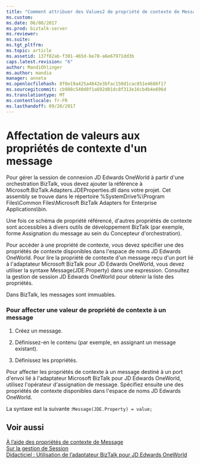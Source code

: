 ```yaml
---
title: "Comment attribuer des Values2 de propriété de contexte de Message | Documents Microsoft"
ms.custom: 
ms.date: 06/08/2017
ms.prod: biztalk-server
ms.reviewer: 
ms.suite: 
ms.tgt_pltfrm: 
ms.topic: article
ms.assetid: 137f82ab-f301-465d-be78-a6e67971dd3b
caps.latest.revision: "6"
author: MandiOhlinger
ms.author: mandia
manager: anneta
ms.openlocfilehash: 8f0e19a425a4842e3bfac150d1cac851e4686f17
ms.sourcegitcommit: cb908c540d8f1a692d01dc8f313e16cb4b4e696d
ms.translationtype: MT
ms.contentlocale: fr-FR
ms.lasthandoff: 09/20/2017
---
```

# <a name="how-to-assign-message-context-property-values"></a>Affectation de valeurs aux propriétés de contexte d'un message
Pour gérer la session de connexion JD Edwards OneWorld à partir d'une orchestration BizTalk, vous devez ajouter la référence à Microsoft.BizTalk.Adapters.JDEProperties.dll dans votre projet. Cet assembly se trouve dans le répertoire %SystemDrive%\Program Files\Common Files\Microsoft BizTalk Adapters for Enterprise Applications\bin.  
  
 Une fois ce schéma de propriété référencé, d'autres propriétés de contexte sont accessibles à divers outils de développement BizTalk (par exemple, forme Assignation du message au sein du Concepteur d'orchestration).  
  
 Pour accéder à une propriété de contexte, vous devez spécifier une des propriétés de contexte disponibles dans l'espace de noms JD Edwards OneWorld. Pour lire la propriété de contexte d'un message reçu d'un port lié à l'adaptateur Microsoft BizTalk pour JD Edwards OneWorld, vous devez utiliser la syntaxe Message(JDE.Property) dans une expression. Consultez la gestion de session JD Edwards OneWorld pour obtenir la liste des propriétés.  
  
 Dans BizTalk, les messages sont immuables.  
  
### <a name="to-assign-a-message-context-property-value"></a>Pour affecter une valeur de propriété de contexte à un message  
  
1.  Créez un message.  
  
2.  Définissez-en le contenu (par exemple, en assignant un message existant).  
  
3.  Définissez les propriétés.  
  
 Pour affecter les propriétés de contexte à un message destiné à un port d'envoi lié à l'adaptateur Microsoft BizTalk pour JD Edwards OneWorld, utilisez l'opérateur d'assignation de message. Spécifiez ensuite une des propriétés de contexte disponibles dans l'espace de noms JD Edwards OneWorld.  
  
 La syntaxe est la suivante :`Message(JDE.Property) = value;`  
  
## <a name="see-also"></a>Voir aussi  
 [À l’aide des propriétés de contexte de Message](../core/using-message-context-properties2.md)   
 [Sur la gestion de Session](../core/about-session-management1.md)   
 [Didacticiel : Utilisation de l’adaptateur BizTalk pour JD Edwards OneWorld](../core/tutorial-using-the-biztalk-adapter-for-jd-edwards-oneworld.md)